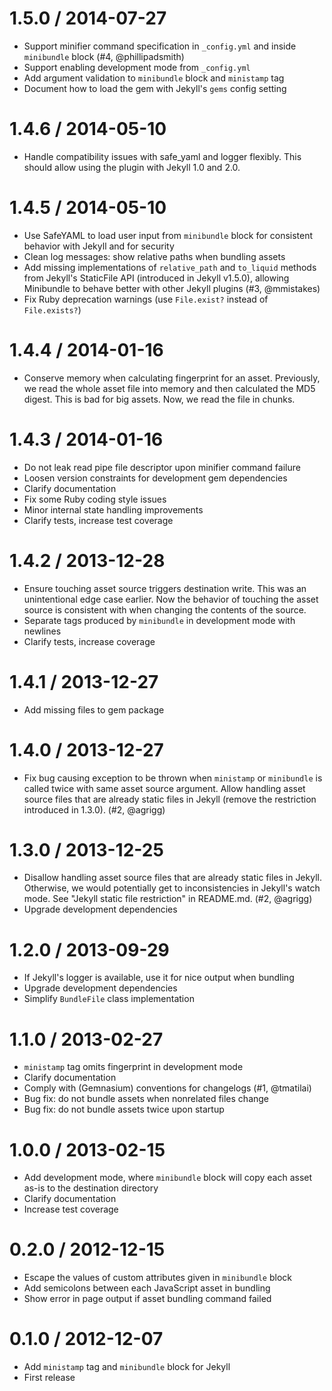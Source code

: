 # 1.5.0 / 2014-07-27

* Support minifier command specification in `_config.yml` and inside
  `minibundle` block (#4, @phillipadsmith)
* Support enabling development mode from `_config.yml`
* Add argument validation to `minibundle` block and `ministamp` tag
* Document how to load the gem with Jekyll's `gems` config setting

# 1.4.6 / 2014-05-10

* Handle compatibility issues with safe_yaml and logger flexibly. This
  should allow using the plugin with Jekyll 1.0 and 2.0.

# 1.4.5 / 2014-05-10

* Use SafeYAML to load user input from `minibundle` block for
  consistent behavior with Jekyll and for security
* Clean log messages: show relative paths when bundling assets
* Add missing implementations of `relative_path` and `to_liquid`
  methods from Jekyll's StaticFile API (introduced in Jekyll v1.5.0),
  allowing Minibundle to behave better with other Jekyll plugins (#3,
  @mmistakes)
* Fix Ruby deprecation warnings (use `File.exist?` instead of
  `File.exists?`)

# 1.4.4 / 2014-01-16

* Conserve memory when calculating fingerprint for an asset.
  Previously, we read the whole asset file into memory and then
  calculated the MD5 digest. This is bad for big assets. Now, we read
  the file in chunks.

# 1.4.3 / 2014-01-16

* Do not leak read pipe file descriptor upon minifier command failure
* Loosen version constraints for development gem dependencies
* Clarify documentation
* Fix some Ruby coding style issues
* Minor internal state handling improvements
* Clarify tests, increase test coverage

# 1.4.2 / 2013-12-28

* Ensure touching asset source triggers destination write. This was an
  unintentional edge case earlier. Now the behavior of touching the
  asset source is consistent with when changing the contents of the
  source.
* Separate tags produced by `minibundle` in development mode with
  newlines
* Clarify tests, increase coverage

# 1.4.1 / 2013-12-27

* Add missing files to gem package

# 1.4.0 / 2013-12-27

* Fix bug causing exception to be thrown when `ministamp` or
  `minibundle` is called twice with same asset source argument. Allow
  handling asset source files that are already static files in Jekyll
  (remove the restriction introduced in 1.3.0). (#2, @agrigg)

# 1.3.0 / 2013-12-25

* Disallow handling asset source files that are already static files
  in Jekyll. Otherwise, we would potentially get to inconsistencies in
  Jekyll's watch mode. See "Jekyll static file restriction" in
  README.md. (#2, @agrigg)
* Upgrade development dependencies

# 1.2.0 / 2013-09-29

* If Jekyll's logger is available, use it for nice output when bundling
* Upgrade development dependencies
* Simplify `BundleFile` class implementation

# 1.1.0 / 2013-02-27

* `ministamp` tag omits fingerprint in development mode
* Clarify documentation
* Comply with (Gemnasium) conventions for changelogs (#1, @tmatilai)
* Bug fix: do not bundle assets when nonrelated files change
* Bug fix: do not bundle assets twice upon startup

# 1.0.0 / 2013-02-15

* Add development mode, where `minibundle` block will copy each asset
  as-is to the destination directory
* Clarify documentation
* Increase test coverage

# 0.2.0 / 2012-12-15

* Escape the values of custom attributes given in `minibundle` block
* Add semicolons between each JavaScript asset in bundling
* Show error in page output if asset bundling command failed

# 0.1.0 / 2012-12-07

* Add `ministamp` tag and `minibundle` block for Jekyll
* First release
